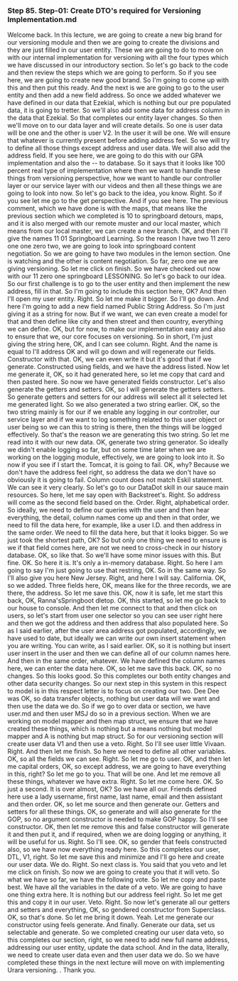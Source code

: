 ### Step 85. Step-01: Create DTO's required for Versioning Implementation.md
Welcome back.  In this lecture, we are going to create a new big brand for our versioning module and then we are going  to create the divisions and they are just filled in our user entity.  These we are going to do to move on with our internal implementation for versioning with all the four  types which we have discussed in our introductory section.  So let's go back to the code and then review the steps which we are going to perform.  So if you see here, we are going to create new good brand.  So I'm going to come up with this and then put this ready.  And the next is we are going to go to the user entity and then add a new field address.  So once we added whatever we have defined in our data that Ezekial, which is nothing but our pre populated  data, it is going to tretter.  So we'll also add some data for address column in the data that Ezekial.  So that completes our entity layer changes.  So then we'll move on to our data layer and will create details.  So one is user data will be one and the other is user V2.  In the user it will be one.  We will ensure that whatever is currently present before adding address feel.  So we will try to define all those things except address and user data.  We will also add the address field.  If you see here, we are going to do this with our GPA implementation and also the -- to database.  So it says that it looks like 100 percent real type of implementation where then we want to handle these  things from versioning perspective, how we want to handle our controller layer or our service layer  with our videos and then all these things we are going to look into now.  So let's go back to the idea, you know.  Right.  So if you see let me go to the get perspective.  And if you see here.  The previous comment, which we have done is with the maps, that means like the previous section which  we completed is 10 to springboard detours, maps, and it is also merged with our remote muster and  our local master, which means from our local master, we can create a new branch.  OK, and then I'll give the names 11 01 Springboard Learning.  So the reason I have two 11 zero one one zero two, we are going to look into springboard content negotiation.  So we are going to have two modules in the lemon section.  One is watching and the other is content negotiation.  So far, zero one we are giving versioning.  So let me click on finish.  So we have checked out now with our 11 zero one springboard LESSONING.  So let's go back to our idea.  So our first challenge is to go to the user entity and then implement the new address, fill in that.  So I'm going to include this section here, OK?  And then I'll open my user entity.  Right.  So let me make it bigger.  So I'll go down.  And here I'm going to add a new field named Public String Address.  So I'm just giving it as a string for now.  But if we want, we can even create a model for that and then define like city and then street and then  country, everything we can define.  OK, but for now, to make our implementation easy and also to ensure that we, our core focuses on  versioning.  So in short, I'm just giving the string here, OK, and I can see column.  Right.  And the name is equal to I'll address OK and will go down and will regenerate our fields.  Constructor with that.  OK, we can even write it but it's good that if we generate.  Constructed using fields, and we have the address listed.  Now let me generate it, OK, so it had generated here, so let me copy that card and then pasted here.  So now we have generated fields constructor.  Let's also generate the getters and setters.  OK, so I will generate the getters setters.  So generate getters and setters for our address will select all it selected let me generated light.  So we also generated a two string earlier.  OK, so the two string mainly is for our if we enable any logging in our controller, our service layer  and if we want to log something related to this user object or user being so we can this to string is  there, then the things will be logged effectively.  So that's the reason we are generating this two string.  So let me read into it with our new data.  OK, generate two string generator.  So ideally we didn't enable logging so far, but on some time later when we are working on the logging  module, effectively, we are going to look into it.  So now if you see if I start the.  Tomcat, it is going to fail.  OK, why?  Because we don't have the address feel right, so address the data we don't have so obviously it is  going to fail.  Column count does not match Eskil statement.  We can see it very clearly.  So let's go to our DataDot skill in our sauce main resources.  So here, let me say open with Backstreet's.  Right.  So address will come as the second field based on the.  Order.  Right, alphabetical order.  So ideally, we need to define our queries with the user and then hear everything, the detail, column  names come up and then in that order, we need to fill the data here, for example, like a user I.D.  and then address in the same order.  We need to fill the data here, but that it looks bigger.  So we just took the shortest path, OK?  So but only one thing we need to ensure is we if that field comes here, are not we need to cross-check  in our history database.  OK, so like that.  So we'll have some minor issues with this.  But fine.  OK.  So here it is.  It's only a in-memory database.  Right.  So here I am going to say I'm just going to use that restring, OK.  So in the same way.  So I'll also give you here New Jersey.  Right, and here I will say.  California.  OK, so we added.  Three fields here, OK, means like for the three records, we are there, the address.  So let me save this.  OK, now it is safe, let me start this back, OK, Ranna'sSpringboot dletop.  OK, this started, so let me go back to our house to console.  And then let me connect to that and then click on users, so let's start from user one selector so you  can see user right here and then we got the address and then address that also populated here.  So as I said earlier, after the user area address got populated, accordingly, we have used to date,  but ideally we can write our own insert statement when you are writing.  You can write, as I said earlier.  OK, so it is nothing but insert user insert in the user and then we can define all of our column names  here.  And then in the same order, whatever.  We have defined the column names here, we can enter the data here.  OK, so let me save this back.  OK, so no changes.  So this looks good.  So this completes our both entity changes and other data security changes.  So our next step in this system in this respect to model is in this respect letter is to focus on creating  our two.  Dee Dee was OK, so data transfer objects, nothing but user data will we want and then use the data  we do.  So if we go to over data or section, we have user.md and then user MSJ do so in a previous section.  When we are working on model mapper and then map struct, we ensure that we have created these things,  which is nothing but a means nothing but model mapper and A is nothing but map struct.  So for our versioning section will create user data V1 and then use a veto.  Right.  So I'll see user little Vivaan.  Right.  And then let me finish.  So here we need to define all other variables.  OK, so all the fields we can see.  Right.  So let me go to user.  OK, and then let me capital orders, OK, so except address, we are going to have everything in this,  right?  So let me go to you.  That will be one.  And let me remove all these things, whatever we have extra.  Right.  So let me come here.  OK.  So just a second.  It is over almost, OK?  So we have all our.  Friends defined here use a lady username, first name, last name, email and then assistant and then  order.  OK, so let me source and then generate our.  Getters and setters for all these things.  OK, so generate and will also generate for the GOP, so no argument constructor is needed to make GOP  happy.  So I'll see constructor.  OK, then let me remove this and false constructor will generate it and then put it, and if required,  when we are doing logging or anything, it will be useful for us.  Right.  So I'll see.  OK, so gender that feels constructed also, so we have now everything ready here.  So this completes our user, DTL, V1, right.  So let me save this and minimize and I'll go here and create our user data.  We do.  Right.  So next class is.  You said that you veto and let me click on finish.  So now we are going to create you that it will veto.  So what we have so far, we have the following vote.  So let me copy and paste best.  We have all the variables in the date of a veto.  We are going to have one thing extra here.  It is nothing but our address feel right.  So let me get this and copy it in our user.  Veto.  Right.  So now let's generate all our getters and setters and everything, OK, so gendered constructor from  Superclass.  OK, so that's done.  So let me bring it down.  Yeah.  Let me generate our constructor using feels generate.  And finally.  Generate our data, set us selectable and generate.  So we completed creating our user data veto, so this completes our section, right, so we need to  add new full name address, addressing our user entity, update the data school.  And in the data, literally, we need to create user data even and then user data we do.  So we have completed these things in the next lecture will move on with implementing Urara versioning.    .  Thank you.    
